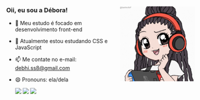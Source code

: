 ### Oii, eu sou a Débora! <img align="right" width="200" height="200" class="animated" src="eudraw.gif">  

- 🔭 Meu estudo é focado em desenvolvimento front-end
- 🌱 Atualmente estou estudando CSS e JavaScript
- 📫 Me contate no e-mail: debhi.ss8@gmail.com
- 😄 Pronouns: ela/dela

    <div> 
    <a href="https://instagram.com/debizinha.santos" target="_blank"><img src="https://img.shields.io/badge/-Instagram-%23E4405F?style=for-the-badge&logo=instagram&logoColor=white" target="_blank"></a>
 	   <a href = "mailto:debhi.ss8@gmail.com"><img src="https://img.shields.io/badge/-Gmail-%23333?style=for-the-badge&logo=gmail&logoColor=white" target="_blank"></a>
  <a href="https://www.linkedin.com/in/debora-santos-da-silva-b934b68b/" target="_blank"><img src="https://img.shields.io/badge/-LinkedIn-%230077B5?style=for-the-badge&logo=linkedin&logoColor=white" target="_blank"></a>
        
</div>

  
 
